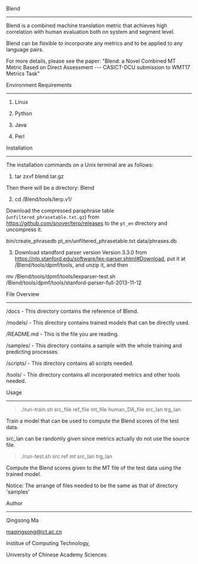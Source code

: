 Blend

-------------------------------------------------------------------------------------------------

Blend is a combined machine translation metric that achieves
high correlation with human evaluation both on system and segment
level. 

Blend can be flexible to incorporate any metrics and to be applied
to any language pairs. 

For more details, please see the paper:
"Blend: a Novel Combined MT Metric Based on Direct Assessment 
--- CASICT-DCU submission to WMT17 Metrics Task"

Environment Requirements

-------------------------------------------------------------------------------------------------

1. Linux

2. Python

3. Java

4. Perl


Installation

-------------------------------------------------------------------------------------------------

The installation commands on a Unix terminal are as follows:

1. tar zxvf blend.tar.gz

Then there will be a directory: Blend

2. cd /Blend/tools/terp.v1/ 

Download the compressed paraphrase table (`unfiltered_phrasetable.txt.gz`) from https://github.com/snover/terp/releases to the `pt_en` directory and uncompress it. 

bin/create_phrasedb pt_en/unfiltered_phrasetable.txt data/phrases.db

3. Download standford parser version Version 3.3.0 from https://nlp.stanford.edu/software/lex-parser.shtml#Download, put it at /Blend/tools/dpmf/tools, and unzip it, and then

mv /Blend/tools/dpmf/tools/lexparser-test.sh /Blend/tools/dpmf/tools/stanford-parser-full-2013-11-12

File Overview

-------------------------------------------------------------------------------------------------

/docs - This directory contains the reference of Blend.

/models/   - This directory contains trained models that can be directly used.

/README.md - This is the file you are reading.

/samples/  - This directory contains a sample with the whole training and predicting processes.

/scripts/  - This directory contains all scripts needed.

/tools/    - This directory contains all incorporated metrics and other tools needed.

Usage

-------------------------------------------------------------------------------------------------

> ./run-train.sh src_file ref_file mt_file human_DA_file src_lan trg_lan

Train a model that can be used to compute the Blend scores of the test data.

src_lan can be randomly given since metrics actually do not use the source file.

> ./run-test.sh src ref mt src_lan trg_lan

Compute the Blend scores given to the MT file of the test data using the trained model.

Notice: The arrange of files needed to be the same as that of directory 'samples'


Author

-------------------------------------------------------------------------------------------------

Qingsong Ma

maqingsong@ict.ac.cn

Institue of Computing Technology,

University of Chinese Academy Sciences

